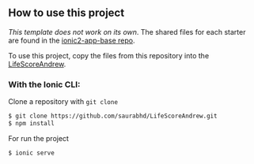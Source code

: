 ## How to use this project

*This template does not work on its own*. The shared files for each starter are found in the [ionic2-app-base repo](https://github.com/ionic-team/ionic2-app-base).

To use this project, copy the files from this repository into the [LifeScoreAndrew](https://github.com/saurabhd/LifeScoreAndrew).

### With the Ionic CLI:

Clone a repository with `git clone `

```bash
$ git clone https://github.com/saurabhd/LifeScoreAndrew.git
$ npm install
```

For run the project

```bash
$ ionic serve
```
